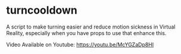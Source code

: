 # turncooldown
A script to make turning easier and reduce motion sickness in Virtual Reality, especially when you have props to use that enhance this.

Video Available on Youtube:
https://youtu.be/McYGZaDp8HI
